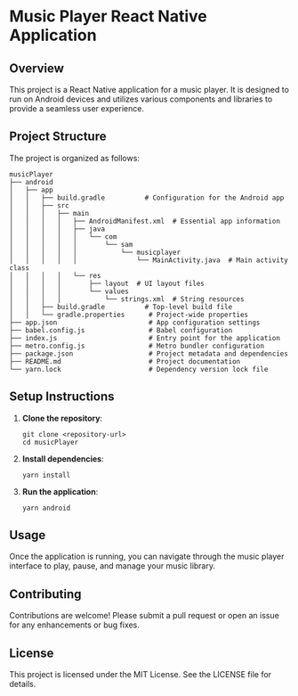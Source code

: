 # Music Player React Native Application

## Overview
This project is a React Native application for a music player. It is designed to run on Android devices and utilizes various components and libraries to provide a seamless user experience.

## Project Structure
The project is organized as follows:

```
musicPlayer
├── android
│   ├── app
│   │   ├── build.gradle          # Configuration for the Android app
│   │   ├── src
│   │   │   ├── main
│   │   │   │   ├── AndroidManifest.xml  # Essential app information
│   │   │   │   ├── java
│   │   │   │   │   └── com
│   │   │   │   │       └── sam
│   │   │   │   │           └── musicplayer
│   │   │   │   │               └── MainActivity.java  # Main activity class
│   │   │   │   └── res
│   │   │   │       ├── layout  # UI layout files
│   │   │   │       └── values
│   │   │   │           └── strings.xml  # String resources
│   │   ├── build.gradle          # Top-level build file
│   │   └── gradle.properties      # Project-wide properties
├── app.json                       # App configuration settings
├── babel.config.js                # Babel configuration
├── index.js                       # Entry point for the application
├── metro.config.js                # Metro bundler configuration
├── package.json                   # Project metadata and dependencies
├── README.md                      # Project documentation
└── yarn.lock                      # Dependency version lock file
```

## Setup Instructions
1. **Clone the repository**:
   ```
   git clone <repository-url>
   cd musicPlayer
   ```

2. **Install dependencies**:
   ```
   yarn install
   ```

3. **Run the application**:
   ```
   yarn android
   ```

## Usage
Once the application is running, you can navigate through the music player interface to play, pause, and manage your music library.

## Contributing
Contributions are welcome! Please submit a pull request or open an issue for any enhancements or bug fixes.

## License
This project is licensed under the MIT License. See the LICENSE file for details.